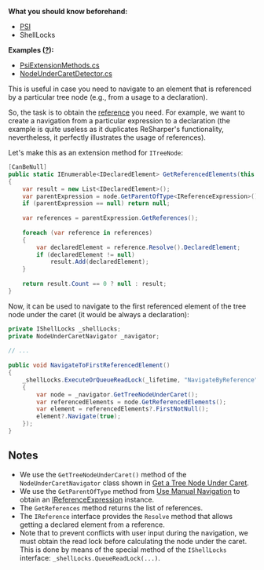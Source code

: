 [//]: # (title: Get a Tree Node by Reference)

**What you should know beforehand:**
* [PSI](NavigateCode.md#psi-basics)
* ShellLocks

**Examples ([?](HowTo_HowTo.md#sample-solution)):**
* [PsiExtensionMethods.cs](https://github.com/JetBrains/sample-resharper-plugin/blob/master/SampleReSharperPlugin/src/PsiNavigation/PsiExtensionMethods.cs)
* [NodeUnderCaretDetector.cs](https://github.com/JetBrains/sample-resharper-plugin/blob/master/SampleReSharperPlugin/src/PsiNavigation/NodeUnderCaretDetector.cs)

This is useful in case you need to navigate to an element that is referenced by a particular tree node (e.g., from a usage to a declaration).

So, the task is to obtain the [reference](NavigateCode.md#psi-basics) you need. For example, we want to create a navigation from a particular expression to a declaration (the example is quite useless as it duplicates ReSharper's functionality, nevertheless, it perfectly illustrates the usage of references).

Let's make this as an extension method for `ITreeNode`:

```csharp
[CanBeNull]
public static IEnumerable<IDeclaredElement> GetReferencedElements(this ITreeNode node)
{
    var result = new List<IDeclaredElement>();
    var parentExpression = node.GetParentOfType<IReferenceExpression>();
    if (parentExpression == null) return null;            
                          
    var references = parentExpression.GetReferences();            
 
    foreach (var reference in references)
    {
        var declaredElement = reference.Resolve().DeclaredElement;
        if (declaredElement != null)
            result.Add(declaredElement);
    }
 
    return result.Count == 0 ? null : result;
}
```

Now, it can be used to navigate to the first referenced element of the tree node under the caret (it would be always a declaration):

```csharp
private IShellLocks _shellLocks;
private NodeUnderCaretNavigator _navigator;
 
// ...
 
public void NavigateToFirstReferencedElement()
{
    _shellLocks.ExecuteOrQueueReadLock(_lifetime, "NavigateByReference", () =>
    {
        var node = _navigator.GetTreeNodeUnderCaret();
        var referencedElements = node.GetReferencedElements();
        var element = referencedElements?.FirstNotNull();
        element?.Navigate(true);
    });
}
```

## Notes
* We use the `GetTreeNodeUnderCaret()` method of the `NodeUnderCaretNavigator` class shown in [Get a Tree Node Under Caret](GetTreeNodeUnderCaret.md).
* We use the `GetParentOfType` method from [Use Manual Navigation](UseManualNavigation.md) to obtain an [IReferenceExpression](NavigateCode.md#psi-basics) instance.
* The `GetReferences` method returns the list of references.
* The `IReference` interface provides the `Resolve` method that allows getting a declared element from a reference.
* Note that to prevent conflicts with user input during the navigation, we must obtain the read lock before calculating the node under the caret. This is done by means of the special method of the `IShellLocks` interface: `_shellLocks.QueueReadLock(...)`.